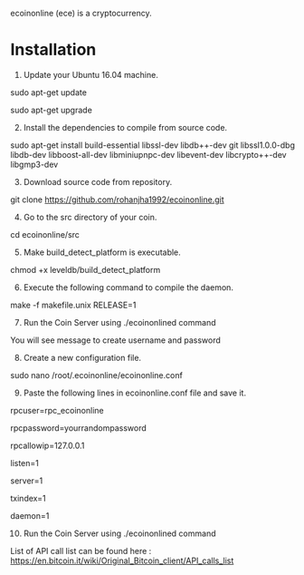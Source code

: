 ecoinonline (ece) is a cryptocurrency.

Installation
===========================

1) Update your Ubuntu 16.04 machine.

sudo apt-get update

sudo apt-get upgrade

2) Install the dependencies to compile from source code.

sudo apt-get install build-essential libssl-dev libdb++-dev git libssl1.0.0-dbg libdb-dev libboost-all-dev libminiupnpc-dev libevent-dev libcrypto++-dev libgmp3-dev 

3) Download source code from repository.

git clone https://github.com/rohanjha1992/ecoinonline.git

4) Go to the src directory of your coin.

cd ecoinonline/src

5)  Make build_detect_platform is executable.

chmod +x leveldb/build_detect_platform

6) Execute the following command to compile the daemon.

make -f makefile.unix RELEASE=1

7) Run the Coin Server using ./ecoinonlined command

You will see message to create username and password

8) Create a new configuration file.

sudo nano /root/.ecoinonline/ecoinonline.conf

9) Paste the following lines in ecoinonline.conf file and save it.

rpcuser=rpc_ecoinonline

rpcpassword=yourrandompassword

rpcallowip=127.0.0.1

listen=1

server=1

txindex=1

daemon=1

10) Run the Coin Server using ./ecoinonlined command

List of API call list can be found here : https://en.bitcoin.it/wiki/Original_Bitcoin_client/API_calls_list